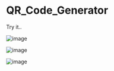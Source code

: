 # QR_Code_Generator

Try it..



![image](https://user-images.githubusercontent.com/53123585/213880479-e0e6c416-9be8-4d2d-97a4-197fd839c755.png)


![image](https://user-images.githubusercontent.com/53123585/213880515-e7dbff65-2b03-4f84-964d-ff0f4d1983a9.png)


![image](https://user-images.githubusercontent.com/53123585/213880520-fd96bf79-e4e6-4f69-9440-0b88049cceee.png)

